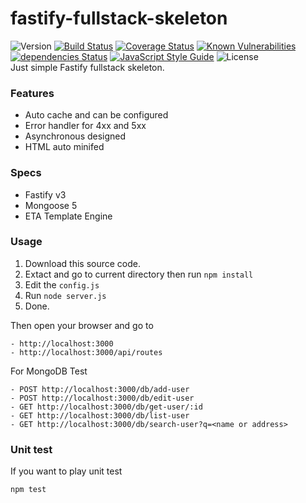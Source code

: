 # fastify-fullstack-skeleton
![Version](https://img.shields.io/github/package-json/v/aalfiann/fastify-fullstack-skeleton)
[![Build Status](https://travis-ci.com/aalfiann/fastify-fullstack-skeleton.svg?branch=master)](https://travis-ci.com/aalfiann/fastify-fullstack-skeleton)
[![Coverage Status](https://coveralls.io/repos/github/aalfiann/fastify-fullstack-skeleton/badge.svg?branch=master)](https://coveralls.io/github/aalfiann/fastify-fullstack-skeleton?branch=master)
[![Known Vulnerabilities](https://snyk.io//test/github/aalfiann/fastify-fullstack-skeleton/badge.svg?targetFile=package.json)](https://snyk.io//test/github/aalfiann/fastify-fullstack-skeleton?targetFile=package.json)
[![dependencies Status](https://david-dm.org/aalfiann/fastify-fullstack-skeleton/status.svg)](https://david-dm.org/aalfiann/fastify-fullstack-skeleton)
[![JavaScript Style Guide](https://img.shields.io/badge/code_style-standard-brightgreen.svg)](https://standardjs.com)
![License](https://img.shields.io/github/license/aalfiann/fastify-fullstack-skeleton)  
Just simple Fastify fullstack skeleton.

### Features
- Auto cache and can be configured
- Error handler for 4xx and 5xx
- Asynchronous designed
- HTML auto minifed

### Specs
- Fastify v3
- Mongoose 5
- ETA Template Engine

### Usage

1. Download this source code.
2. Extact and go to current directory then run `npm install`
3. Edit the `config.js`
4. Run `node server.js`
5. Done.

Then open your browser and go to 
```
- http://localhost:3000
- http://localhost:3000/api/routes
```

For MongoDB Test
```
- POST http://localhost:3000/db/add-user
- POST http://localhost:3000/db/edit-user
- GET http://localhost:3000/db/get-user/:id
- GET http://localhost:3000/db/list-user
- GET http://localhost:3000/db/search-user?q=<name or address>
```

### Unit test
If you want to play unit test
```
npm test
```

